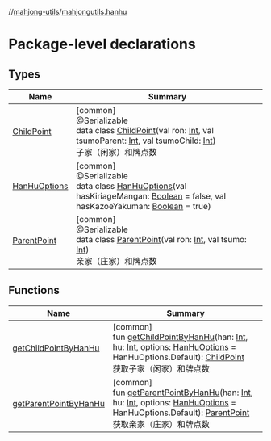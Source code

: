 //[mahjong-utils](../../index.md)/[mahjongutils.hanhu](index.md)

# Package-level declarations

## Types

| Name | Summary |
|---|---|
| [ChildPoint](-child-point/index.md) | [common]<br>@Serializable<br>data class [ChildPoint](-child-point/index.md)(val ron: [Int](https://kotlinlang.org/api/latest/jvm/stdlib/kotlin/-int/index.html), val tsumoParent: [Int](https://kotlinlang.org/api/latest/jvm/stdlib/kotlin/-int/index.html), val tsumoChild: [Int](https://kotlinlang.org/api/latest/jvm/stdlib/kotlin/-int/index.html))<br>子家（闲家）和牌点数 |
| [HanHuOptions](-han-hu-options/index.md) | [common]<br>@Serializable<br>data class [HanHuOptions](-han-hu-options/index.md)(val hasKiriageMangan: [Boolean](https://kotlinlang.org/api/latest/jvm/stdlib/kotlin/-boolean/index.html) = false, val hasKazoeYakuman: [Boolean](https://kotlinlang.org/api/latest/jvm/stdlib/kotlin/-boolean/index.html) = true) |
| [ParentPoint](-parent-point/index.md) | [common]<br>@Serializable<br>data class [ParentPoint](-parent-point/index.md)(val ron: [Int](https://kotlinlang.org/api/latest/jvm/stdlib/kotlin/-int/index.html), val tsumo: [Int](https://kotlinlang.org/api/latest/jvm/stdlib/kotlin/-int/index.html))<br>亲家（庄家）和牌点数 |

## Functions

| Name | Summary |
|---|---|
| [getChildPointByHanHu](get-child-point-by-han-hu.md) | [common]<br>fun [getChildPointByHanHu](get-child-point-by-han-hu.md)(han: [Int](https://kotlinlang.org/api/latest/jvm/stdlib/kotlin/-int/index.html), hu: [Int](https://kotlinlang.org/api/latest/jvm/stdlib/kotlin/-int/index.html), options: [HanHuOptions](-han-hu-options/index.md) = HanHuOptions.Default): [ChildPoint](-child-point/index.md)<br>获取子家（闲家）和牌点数 |
| [getParentPointByHanHu](get-parent-point-by-han-hu.md) | [common]<br>fun [getParentPointByHanHu](get-parent-point-by-han-hu.md)(han: [Int](https://kotlinlang.org/api/latest/jvm/stdlib/kotlin/-int/index.html), hu: [Int](https://kotlinlang.org/api/latest/jvm/stdlib/kotlin/-int/index.html), options: [HanHuOptions](-han-hu-options/index.md) = HanHuOptions.Default): [ParentPoint](-parent-point/index.md)<br>获取亲家（庄家）和牌点数 |
